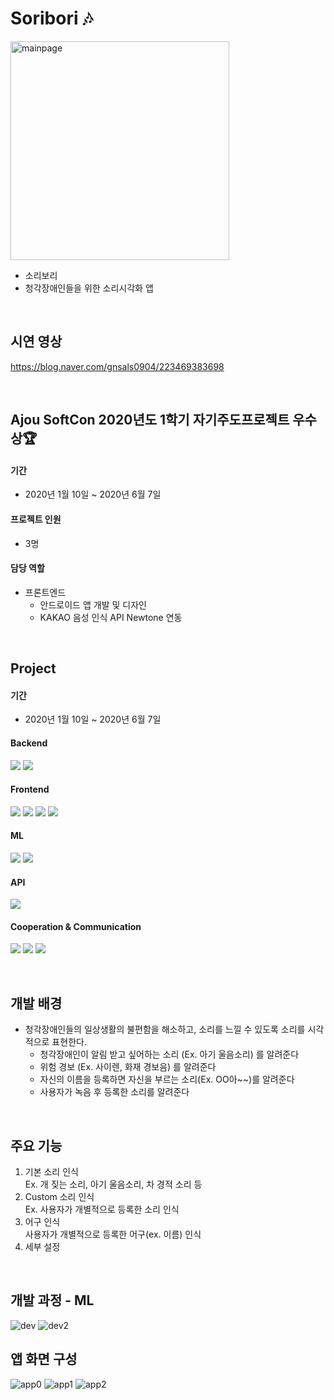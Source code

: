 # Soribori 🎶

<img src="https://github.com/gnsals0904/soribori/assets/48405500/cbe473e4-56c1-4b15-86e2-4687ba879c7b" alt="mainpage" width="350"/>

- 소리보리
- 청각장애인들을 위한 소리시각화 앱
 
<br/>

## 시연 영상
https://blog.naver.com/gnsals0904/223469383698

<br/>

## Ajou SoftCon 2020년도 1학기 자기주도프로젝트 우수상🏆
#### 기간
- 2020년 1월 10일 ~ 2020년 6월 7일
#### 프로젝트 인원
- 3명
#### 담당 역할
- 프론트엔드
  - 안드로이드 앱 개발 및 디자인
  - KAKAO 음성 인식 API Newtone 연동

<br/>

## Project

#### 기간
- 2020년 1월 10일 ~ 2020년 6월 7일

#### Backend
<img src="https://img.shields.io/badge/python-3776AB?style=for-the-badge&logo=python&logoColor=white"> <img src="https://img.shields.io/badge/Flask-000000?style=for-the-badge&logo=flask&logoColor=white">

#### Frontend
<img src="https://img.shields.io/badge/java-007396?style=for-the-badge&logo=OpenJDK&logoColor=white"> <img src="https://img.shields.io/badge/gradle-02303A?style=for-the-badge&logo=gradle&logoColor=FFF"/>
<img src="https://img.shields.io/badge/Andriod-34A853?style=for-the-badge&logo=android&logoColor=FFF"/> <img src="https://img.shields.io/badge/Android Studio-3DDC84?style=for-the-badge&logo=Android Studio&logoColor=FFF"/>

#### ML
<img src="https://img.shields.io/badge/python-3776AB?style=for-the-badge&logo=python&logoColor=white"> <img src="https://img.shields.io/badge/tensorflow-FF6F00?style=for-the-badge&logo=tensorflow&logoColor=white">

#### API
<img src="https://img.shields.io/badge/kakao newtone-FFCD00?style=for-the-badge&logo=kakao&logoColor=black">

#### Cooperation & Communication
<img src="https://img.shields.io/badge/github-181717?style=for-the-badge&logo=github&logoColor=white"> <img src="https://img.shields.io/badge/git-F05032?style=for-the-badge&logo=git&logoColor=white"> <img src="https://img.shields.io/badge/notion-000000?style=for-the-badge&logo=notion&logoColor=white">

<br/>

## 개발 배경
- 청각장애인들의 일상생활의 불편함을 해소하고, 소리를 느낄 수 있도록 소리를 시각적으로 표현한다.
  - 청각장애인이 알림 받고 싶어하는 소리 (Ex. 아기 울음소리) 를 알려준다
  - 위험 경보 (Ex. 사이렌, 화재 경보음) 를 알려준다
  - 자신의 이름을 등록하면 자신을 부르는 소리(Ex. OO아~~)를 알려준다
  - 사용자가 녹음 후 등록한 소리를 알려준다

<br/>

## 주요 기능
1. 기본 소리 인식<br/>Ex. 개 짖는 소리, 아기 울음소리, 차 경적 소리 등 
2. Custom 소리 인식<br/>Ex. 사용자가 개별적으로 등록한 소리 인식
3. 어구 인식<br/>사용자가 개별적으로 등록한 어구(ex. 이름) 인식
4. 세부 설정

<br/>

## 개발 과정 - ML
![dev](https://github.com/gnsals0904/soribori/assets/48405500/50443b3c-7409-41f4-be62-c79d4b62bc58)
![dev2](https://github.com/gnsals0904/soribori/assets/48405500/55bf52b8-d667-4d50-9048-03eaf42c31b4)

## 앱 화면 구성
![app0](https://github.com/gnsals0904/soribori/assets/48405500/aff131cd-21bc-44a0-a984-7b3e5bae7837)
![app1](https://github.com/gnsals0904/soribori/assets/48405500/d1579f69-9ae2-46d8-8f07-c2320e296a77)
![app2](https://github.com/gnsals0904/soribori/assets/48405500/77ffca38-4553-451b-8a39-079dd7e9d370)
